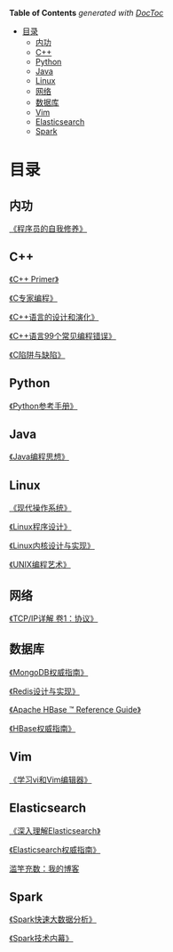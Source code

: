 <!-- START doctoc generated TOC please keep comment here to allow auto update -->
<!-- DON'T EDIT THIS SECTION, INSTEAD RE-RUN doctoc TO UPDATE -->
**Table of Contents**  *generated with [DocToc](https://github.com/thlorenz/doctoc)*

- [目录](#%E7%9B%AE%E5%BD%95)
  - [内功](#%E5%86%85%E5%8A%9F)
  - [C++](#c)
  - [Python](#python)
  - [Java](#java)
  - [Linux](#linux)
  - [网络](#%E7%BD%91%E7%BB%9C)
  - [数据库](#%E6%95%B0%E6%8D%AE%E5%BA%93)
  - [Vim](#vim)
  - [Elasticsearch](#elasticsearch)
  - [Spark](#spark)

<!-- END doctoc generated TOC please keep comment here to allow auto update -->

# 目录

## 内功

[《程序员的自我修养》](perspective/self-load/README.md)

## C++

[《C++ Primer》](cpp/cpp-primer/README.md)

[《C专家编程》](cpp/expert-c-programming/README.md)

[《C++语言的设计和演化》](cpp/the-design-and-evolution-of-c++/README.md)

[《C++语言99个常见编程错误》](cpp/cpp-gotchas/README.md)

[《C陷阱与缺陷》](cpp/c-traps-and-pitfalls/README.md)

## Python

[《Python参考手册》](python/essential-reference/README.md)

## Java

[《Java编程思想》](java/thinking-in-java/README.md)

## Linux

[《现代操作系统》](linux/modern-operating-systems/README.md)

[《Linux程序设计》](linux/beginning-linux-programming/README.md)

[《Linux内核设计与实现》](linux/linux-kernel-development/README.md)

[《UNIX编程艺术》](linux/the-art-of-unix-programming/README.md)

## 网络

[《TCP/IP详解 卷1：协议》](network/tcpip/README.md)

## 数据库

[《MongoDB权威指南》](sql/mongo/the-definitive-guide/README.md)

[《Redis设计与实现》](sql/redis/README.md)

[《Apache HBase ™ Reference Guide》](sql/hbase/reference-guide/README.md)

[《HBase权威指南》](sql/hbase/the-definitive-guide/README.md)

## Vim

[《学习vi和Vim编辑器》](tool/learning-the-vi-and-vim-editors/README.md)

## Elasticsearch

[《深入理解Elasticsearch》](es/mastering-es/README.md)

[《Elasticsearch权威指南》](es/the-definitive-guide/README.md)

[滥竽充数：我的博客](es/my-footprint/README.md)

## Spark

[《Spark快速大数据分析》](spark/learning-spark/README.md)

[《Spark技术内幕》](spark/spark-internals/README.md)

